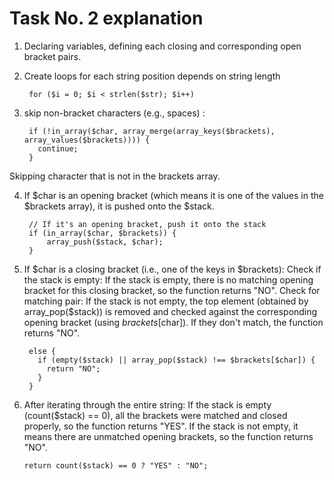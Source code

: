 # Task No. 2 explanation

1. Declaring variables, defining each closing and corresponding open bracket pairs.
2. Create loops for each string position depends on string length
      
        for ($i = 0; $i < strlen($str); $i++)

3. skip non-bracket characters (e.g., spaces) :
    
        if (!in_array($char, array_merge(array_keys($brackets), array_values($brackets)))) {
          continue;
        }

  Skipping character that is not in the brackets array.

4. If $char is an opening bracket (which means it is one of the values in the $brackets array), it is pushed onto the $stack.

        // If it's an opening bracket, push it onto the stack
        if (in_array($char, $brackets)) {
            array_push($stack, $char);
        }

5. If $char is a closing bracket (i.e., one of the keys in $brackets):
  Check if the stack is empty: If the stack is empty, there is no matching opening bracket for this closing bracket, so the function returns "NO".
  Check for matching pair: If the stack is not empty, the top element (obtained by array_pop($stack)) is removed and checked against the corresponding opening bracket (using $brackets[$char]). If they don't match, the function returns "NO".
    
        else {
          if (empty($stack) || array_pop($stack) !== $brackets[$char]) {
            return "NO";
          }
        }

6.  After iterating through the entire string:
    If the stack is empty (count($stack) == 0), all the brackets were matched and closed properly, so the function returns "YES".
    If the stack is not empty, it means there are unmatched opening brackets, so the function returns "NO".

        return count($stack) == 0 ? "YES" : "NO";
